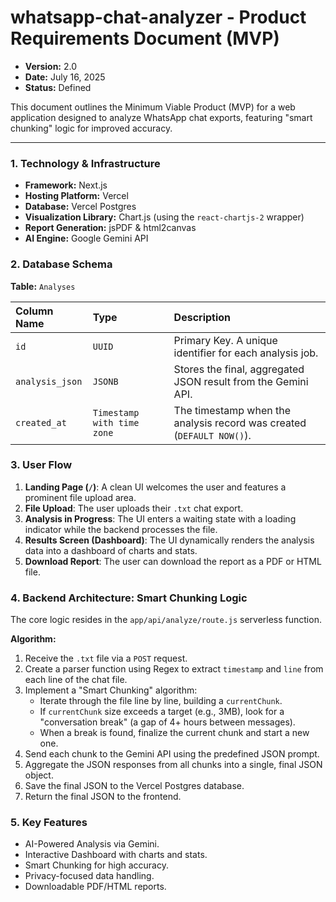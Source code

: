 # whatsapp-chat-analyzer - Product Requirements Document (MVP)

* **Version:** 2.0
* **Date:** July 16, 2025
* **Status:** Defined

This document outlines the Minimum Viable Product (MVP) for a web application designed to analyze WhatsApp chat exports, featuring "smart chunking" logic for improved accuracy.

---

### **1. Technology & Infrastructure**

* **Framework:** Next.js
* **Hosting Platform:** Vercel
* **Database:** Vercel Postgres
* **Visualization Library:** Chart.js (using the `react-chartjs-2` wrapper)
* **Report Generation:** jsPDF & html2canvas
* **AI Engine:** Google Gemini API

### **2. Database Schema**

**Table:** `Analyses`

| Column Name     | Type                      | Description                                                  |
| :-------------- | :------------------------ | :----------------------------------------------------------- |
| `id`            | `UUID`                    | Primary Key. A unique identifier for each analysis job.      |
| `analysis_json` | `JSONB`                   | Stores the final, aggregated JSON result from the Gemini API.|
| `created_at`    | `Timestamp with time zone`| The timestamp when the analysis record was created (`DEFAULT NOW()`). |

### **3. User Flow**

1.  **Landing Page (`/`)**: A clean UI welcomes the user and features a prominent file upload area.
2.  **File Upload**: The user uploads their `.txt` chat export.
3.  **Analysis in Progress**: The UI enters a waiting state with a loading indicator while the backend processes the file.
4.  **Results Screen (Dashboard)**: The UI dynamically renders the analysis data into a dashboard of charts and stats.
5.  **Download Report**: The user can download the report as a PDF or HTML file.

### **4. Backend Architecture: Smart Chunking Logic**

The core logic resides in the `app/api/analyze/route.js` serverless function.

**Algorithm:**

1.  Receive the `.txt` file via a `POST` request.
2.  Create a parser function using Regex to extract `timestamp` and `line` from each line of the chat file.
3.  Implement a "Smart Chunking" algorithm:
    * Iterate through the file line by line, building a `currentChunk`.
    * If `currentChunk` size exceeds a target (e.g., 3MB), look for a "conversation break" (a gap of 4+ hours between messages).
    * When a break is found, finalize the current chunk and start a new one.
4.  Send each chunk to the Gemini API using the predefined JSON prompt.
5.  Aggregate the JSON responses from all chunks into a single, final JSON object.
6.  Save the final JSON to the Vercel Postgres database.
7.  Return the final JSON to the frontend.

### **5. Key Features**

* AI-Powered Analysis via Gemini.
* Interactive Dashboard with charts and stats.
* Smart Chunking for high accuracy.
* Privacy-focused data handling.
* Downloadable PDF/HTML reports.
